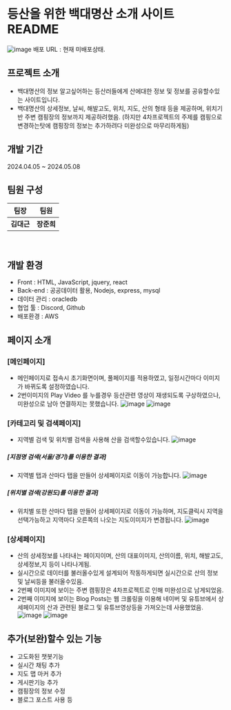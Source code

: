 # 등산을 위한 백대명산 소개 사이트 README
![image](https://github.com/bluebo247/project_3/assets/153582101/a17cdd18-dfd0-4c19-afda-7d790e39205f)
 배포 URL : 현재 미배포상태.


 ## 프로젝트 소개
 + 백대명산의 정보 알고싶어하는 등산러들에게 산에대한 정보 및 정보를 공유할수있는 사이트입니다.
 + 백대명산의 상세정보, 날씨, 해발고도, 위치, 지도, 산의 형태 등을 제공하며, 위치기반 주변 캠핑장의 정보까지 제공하려했음. (하지만 4차프로젝트의 주제를 캠핑으로 변경하는탓에 캠핑장의 정보는 추가하려다 미완성으로 마무리하게됨)

## 개발 기간
 2024.04.05 ~ 2024.05.08

## 팀원 구성 

| **팀장** | **팀원** |
| :------: |  :------: |
| **김대근** | **장준희** |

<br>

## 개발 환경

- Front : HTML, JavaScript, jquery, react
- Back-end : 공공데이터 활용, Nodejs, express, mysql
- 데이터 관리 : oracledb
- 협업 툴 : Discord, Github
- 배포환경 : AWS

## 페이지 소개

### [메인페이지]
- 메인페이지로 접속시 초기화면이며, 풀페이지를 적용하였고, 일정시간마다 이미지가 바뀌도록 설정하였습니다.
-  2번이미지의 Play Video 를 누를경우 등산관련 영상이 재생되도록 구상하였으나, 미완성으로 남아 연결하지는 못했습니다.
![image](https://github.com/bluebo247/project_3/assets/153582101/a17cdd18-dfd0-4c19-afda-7d790e39205f)
![image](https://github.com/bluebo247/project_3/assets/153582101/309c1182-9e3e-4e16-b412-d7f4f3d31c13)

### [카테고리 및 검색페이지]
- 지역별 검색 및 위치별 검색을 사용해 산을 검색할수있습니다.
![image](https://github.com/bluebo247/project_3/assets/153582101/96b2d904-0cf2-4ef8-b82f-18408e337b2f)

##### [지점명 검색(서울/경기)를 이용한 결과]
- 지역별 탭과 산마다 탭을 만들어 상세페이지로 이동이 가능합니다.
![image](https://github.com/bluebo247/project_3/assets/153582101/ff181026-dbd9-4c90-a52b-efcc54ddff88)

##### [위치별 검색(강원도)를 이용한 결과]
- 위치별 또한 산마다 탭을 만들어 상세페이지로 이동이 가능하며, 지도클릭시 지역을 선택가능하고 지역마다 오른쪽의 나오는 지도이미지가 변경됩니다.
![image](https://github.com/bluebo247/project_3/assets/153582101/389b6489-5a58-4042-8fad-4db1cbf20973)

### [상세페이지]
- 산의 상세정보를 나타내는 페이지이며, 산의 대표이미지, 산의이름, 위치, 해발고도, 상세정보,지 등이 나타나게됨.
- 실시간으로 데이터를 불러올수있게 설계되어 작동하게되면 실시간으로 산의 정보 및 날씨등을 불러올수있음.
- 2번째 이미지에 보이는 주변 캠핑장은 4차프로젝트로 인해 미완성으로 남게되었음.
- 2번째 이미지에 보이는 Blog Posts는 웹 크롤링을 이용해 네이버 및 유튜브에서 상세페이지의 산과 관련된 블로그 및 유튜브영상등을 가져오는데 사용했었음.
![image](https://github.com/bluebo247/project_3/assets/153582101/32fc3a25-2300-4524-9d4d-34528f9b90e6)
![image](https://github.com/bluebo247/project_3/assets/153582101/6fbacedd-b091-42b3-b81f-555ff0208f37)

## 추가(보완)할수 있는 기능
- 고도화된 챗봇기능
- 실시간 채팅 추가
- 지도 맵 마커 추가
- 게시판기능 추가
- 캠핑장의 정보 수정
- 블로그 포스트 사용 등
